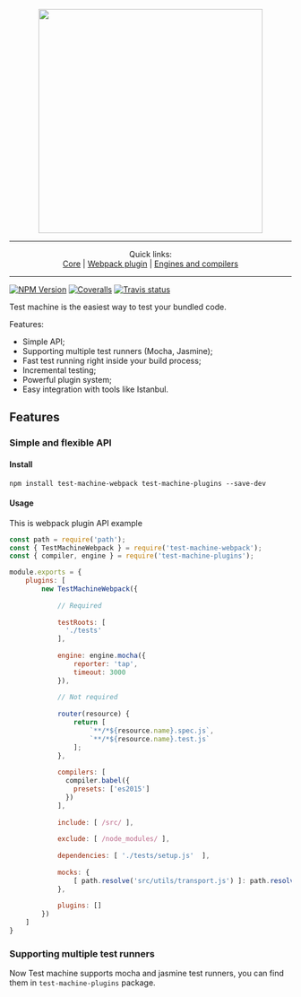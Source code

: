 <p align="center">
<img width="400px" src="https://cloud.githubusercontent.com/assets/5618341/25568246/4fcfed3e-2e07-11e7-992b-e9a61abfd6e2.png"/>
</p>
<hr/>

<p align="center">
Quick links:
<br/>
<a href="https://github.com/johnthecat/test-machine/tree/master/packages/test-machine-core">Core</a>
|
<a href="https://github.com/johnthecat/test-machine/tree/master/packages/test-machine-webpack">Webpack plugin</a>
|
<a href="https://github.com/johnthecat/test-machine/tree/master/packages/test-machine-plugins">Engines and compilers</a>
<hr/>
</p>

[![NPM Version](https://img.shields.io/npm/v/test-machine-core.svg?style=flat)](https://www.npmjs.com/package/test-machine-core)
[![Coveralls](https://img.shields.io/coveralls/johnthecat/test-machine/master.svg?style=flat)](https://coveralls.io/github/johnthecat/test-machine)
[![Travis status](https://img.shields.io/travis/johnthecat/test-machine/master.svg?style=flat)](https://travis-ci.org/johnthecat/test-machine)

Test machine is the easiest way to test your bundled code.

Features:
* Simple API;
* Supporting multiple test runners (Mocha, Jasmine);
* Fast test running right inside your build process;
* Incremental testing;
* Powerful plugin system;
* Easy integration with tools like Istanbul.

## Features

### Simple and flexible API

#### Install

`npm install test-machine-webpack test-machine-plugins --save-dev`

#### Usage

This is webpack plugin API example

```javascript
const path = require('path');
const { TestMachineWebpack } = require('test-machine-webpack');
const { compiler, engine } = require('test-machine-plugins');

module.exports = {
    plugins: [
        new TestMachineWebpack({
        
            // Required
            
            testRoots: [
              './tests'
            ],
            
            engine: engine.mocha({
                reporter: 'tap',
                timeout: 3000
            }),
            
            // Not required
            
            router(resource) {
                return [
                    `**/*${resource.name}.spec.js`,
                    `**/*${resource.name}.test.js`
                ];
            },
            
            compilers: [
              compiler.babel({
                presets: ['es2015']
              })
            ],
            
            include: [ /src/ ],
            
            exclude: [ /node_modules/ ],
            
            dependencies: [ './tests/setup.js'  ],
            
            mocks: {
                [ path.resolve('src/utils/transport.js') ]: path.resolve('tests/mocks/transport.js')
            },
            
            plugins: []
        })
    ]
}
```


### Supporting multiple test runners
Now Test machine supports mocha and jasmine test runners, you can find them in `test-machine-plugins` package.
